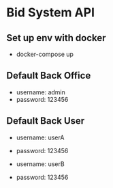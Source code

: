 # Bid System API
## Set up env with docker
- docker-compose up

## Default Back Office
- username: admin
- password: 123456

## Default Back User
- username: userA
- password: 123456


- username: userB
- password: 123456